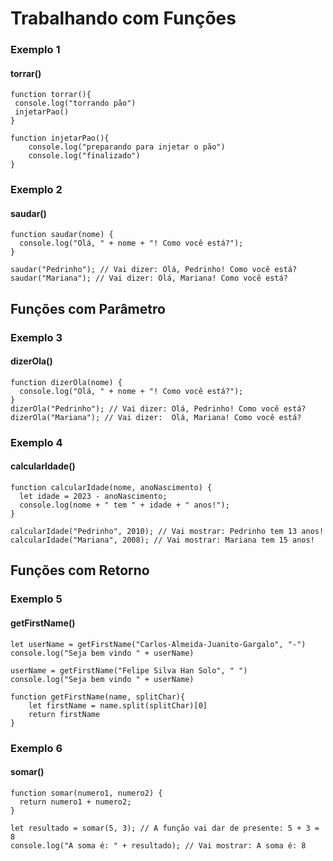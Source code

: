 # Trabalhando com Funções 

### Exemplo 1
#### torrar()
```
function torrar(){
 console.log("torrando pão")
 injetarPao()
}

function injetarPao(){
	console.log("preparando para injetar o pão")
    console.log("finalizado")
}
```

### Exemplo 2
#### saudar()
```
function saudar(nome) {
  console.log("Olá, " + nome + "! Como você está?");
}

saudar("Pedrinho"); // Vai dizer: Olá, Pedrinho! Como você está?
saudar("Mariana"); // Vai dizer: Olá, Mariana! Como você está?
```

## Funções com Parâmetro

### Exemplo 3 
#### dizerOla()
```
function dizerOla(nome) {
  console.log("Olá, " + nome + "! Como você está?");
}
dizerOla("Pedrinho"); // Vai dizer: Olá, Pedrinho! Como você está?
dizerOla("Mariana"); // Vai dizer:  Olá, Mariana! Como você está?
```

### Exemplo 4
#### calcularIdade()
```
function calcularIdade(nome, anoNascimento) {
  let idade = 2023 - anoNascimento;
  console.log(nome + " tem " + idade + " anos!");
}

calcularIdade("Pedrinho", 2010); // Vai mostrar: Pedrinho tem 13 anos!
calcularIdade("Mariana", 2008); // Vai mostrar: Mariana tem 15 anos!
```

## Funções com Retorno

### Exemplo 5
#### getFirstName()
```
let userName = getFirstName("Carlos-Almeida-Juanito-Gargalo", "-")
console.log("Seja bem vindo " + userName)

userName = getFirstName("Felipe Silva Han Solo", " ")
console.log("Seja bem vindo " + userName)

function getFirstName(name, splitChar){
	let firstName = name.split(splitChar)[0]
    return firstName
}
```

### Exemplo 6
#### somar()
```
function somar(numero1, numero2) {
  return numero1 + numero2;
}

let resultado = somar(5, 3); // A função vai dar de presente: 5 + 3 = 8
console.log("A soma é: " + resultado); // Vai mostrar: A soma é: 8
```



